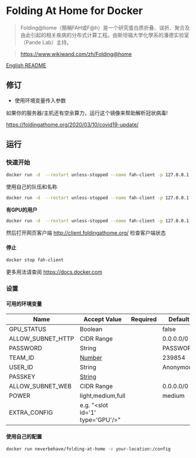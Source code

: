 # Folding At Home for Docker 

> Folding@home（簡稱FAH或F@h）是一个研究蛋白质折叠、误折、聚合及由此引起的相关疾病的分布式计算工程。由斯坦福大学化學系的潘德实验室（Pande Lab）主持。

> https://www.wikiwand.com/zh/Folding@home

[English README](README.md)

## 修订

- 使用环境变量传入参数

如果你的服务器/主机还有空余算力，运行这个镜像来帮助解析冠状病毒!

 https://foldingathome.org/2020/03/10/covid19-update/

## 运行

### 快速开始

```bash
docker run -d  --restart unless-stopped --name fah-client -p 127.0.0.1:36330:36330 -p 127.0.0.1:7396:7396 neverbehave/folding-at-home 
```

使用自己的队伍和名称

```bash
docker run -d  --restart unless-stopped --name fah-client -p 127.0.0.1:36330:36330 -p 127.0.0.1:7396:7396 -e TEAM_ID=239854 -e USER_ID=NeverBehave neverbehave/folding-at-home 
```


**有GPU的用户**

```bash
docker run -d  --restart unless-stopped --name fah-client -p 127.0.0.1:36330:36330 -p 127.0.0.1:7396:7396 -e GPU_STATUS=true -e EXTRA_CONFIG="<slot id='1' type='GPU'/>" neverbehave/folding-at-home 
```

然后打开网页客户端  http://client.foldingathome.org/ 检查客户端状态

#### 停止

```bash
docker stop fah-client
```

更多用法请查阅 https://docs.docker.com

### 设置

#### 可用的环境变量

| Name        | Accept Value              | Required | Default                |
| ----------- | ------------------------- | -------- | ---------------------- |
| GPU_STATUS     | Boolean              |          | false              |
|  ALLOW_SUBNET_HTTP| CIDR Range                  |          | 0.0.0.0/0                  |
| PASSWORD    | String                    |  |    PASSWORD |
| TEAM_ID    | [Number](https://apps.foldingathome.org/team)                    |          | 239854              |
| USER_ID      | String           |          | Anonymous |
|   PASSKEY   | [String](https://apps.foldingathome.org/getpasskey)                   |          |                |
| ALLOW_SUBNET_WEB | CIDR Range              |          | 0.0.0.0/0       |
| POWER        | light,medium,full    |       | medium  |
|EXTRA_CONFIG|e.g. "<slot id='1' type='GPU'\/>"||

#### 使用自己的配置

```bash
docker run neverbehave/folding-at-home -v your-location:/config
```

